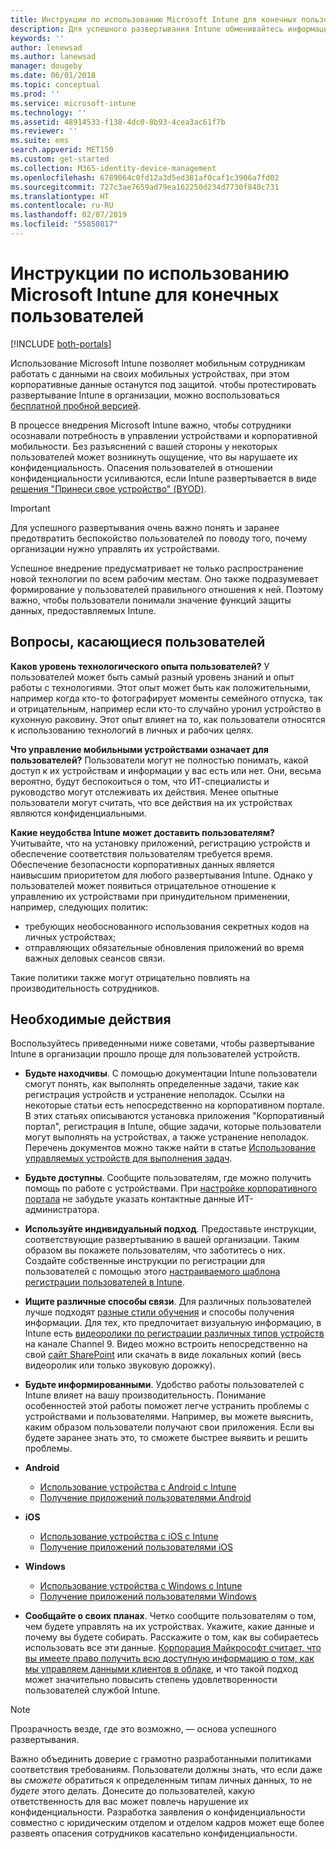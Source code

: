 ```yaml
---
title: Инструкции по использованию Microsoft Intune для конечных пользователей | Microsoft Intune
description: Для успешного развертывания Intune обменивайтесь информацией с пользователями устройств.
keywords: ''
author: lenewsad
ms.author: lanewsad
manager: dougeby
ms.date: 06/01/2018
ms.topic: conceptual
ms.prod: ''
ms.service: microsoft-intune
ms.technology: ''
ms.assetid: 48914533-f138-4dc0-8b93-4cea3ac61f7b
ms.reviewer: ''
ms.suite: ems
search.appverid: MET150
ms.custom: get-started
ms.collection: M365-identity-device-management
ms.openlocfilehash: 6789064c0fd12a3d5ed381af0caf1c3906a7fd02
ms.sourcegitcommit: 727c3ae7659ad79ea162250d234d7730f840c731
ms.translationtype: HT
ms.contentlocale: ru-RU
ms.lasthandoff: 02/07/2019
ms.locfileid: "55850817"
---
```

# <a name="how-to-educate-your-end-users-about-microsoft-intune"></a>Инструкции по использованию Microsoft Intune для конечных пользователей

[!INCLUDE [both-portals](./includes/note-for-both-portals.md)]

Использование Microsoft Intune позволяет мобильным сотрудникам работать с данными на своих мобильных устройствах, при этом корпоративные данные останутся под защитой. чтобы протестировать развертывание Intune в организации, можно воспользоваться [бесплатной пробной версией](app-sdk.md).

В процессе внедрения Microsoft Intune важно, чтобы сотрудники осознавали потребность в управлении устройствами и корпоративной мобильности. Без разъяснений с вашей стороны у некоторых пользователей может возникнуть ощущение, что вы нарушаете их конфиденциальность. Опасения пользователей в отношении конфиденциальности усиливаются, если Intune развертывается в виде [решения "Принеси свое устройство" (BYOD)](/enterprise-mobility-security/solutions/byod-design-considerations-guide).

> [!Important]
> Для успешного развертывания очень важно понять и заранее предотвратить беспокойство пользователей по поводу того, почему организации нужно управлять их устройствами.

Успешное внедрение предусматривает не только распространение новой технологии по всем рабочим местам. Оно также подразумевает формирование у пользователей правильного отношения к ней. Поэтому важно, чтобы пользователи понимали значение функций защиты данных, предоставляемых Intune. 

## <a name="things-to-consider-about-your-users"></a>Вопросы, касающиеся пользователей

__Каков уровень технологического опыта пользователей?__ У пользователей может быть самый разный уровень знаний и опыт работы с технологиями. Этот опыт может быть как положительными, например когда кто-то фотографирует моменты семейного отпуска, так и отрицательным, например если кто-то случайно уронил устройство в кухонную раковину. Этот опыт влияет на то, как пользователи относятся к использованию технологий в личных и рабочих целях.

__Что управление мобильными устройствами означает для пользователей?__ Пользователи могут не полностью понимать, какой доступ к их устройствам и информации у вас есть или нет. Они, весьма вероятно, будут беспокоиться о том, что ИТ-специалисты и руководство могут отслеживать их действия. Менее опытные пользователи могут считать, что все действия на их устройствах являются конфиденциальными. 

__Какие неудобства Intune может доставить пользователям?__  Учитывайте, что на установку приложений, регистрацию устройств и обеспечение соответствия пользователям требуется время. Обеспечение безопасности корпоративных данных является наивысшим приоритетом для любого развертывания Intune. Однако у пользователей может появиться отрицательное отношение к управлению их устройствами при принудительном применении, например, следующих политик:  
* требующих необоснованного использования секретных кодов на личных устройствах;
* отправляющих обязательные обновления приложений во время важных деловых сеансов связи.  

Такие политики также могут отрицательно повлиять на производительность сотрудников. 

## <a name="things-you-should-do"></a>Необходимые действия

Воспользуйтесь приведенными ниже советами, чтобы развертывание Intune в организации прошло проще для пользователей устройств.

* __Будьте находчивы__. С помощью документации Intune пользователи смогут понять, как выполнять определенные задачи, такие как регистрация устройств и устранение неполадок. Ссылки на некоторые статьи есть непосредственно на корпоративном портале. В этих статьях описываются установка приложения "Корпоративный портал", регистрация в Intune, общие задачи, которые пользователи могут выполнять на устройствах, а также устранение неполадок. Перечень документов можно также найти в статье [Использование управляемых устройств для выполнения задач](/intune-user-help/use-managed-devices-to-get-work-done).

* __Будьте доступны__. Сообщите пользователям, где можно получить помощь по работе с устройствами. При [настройке корпоративного портала](company-portal-customize.md) не забудьте указать контактные данные ИТ-администратора.

* __Используйте индивидуальный подход__. Предоставьте инструкции, соответствующие развертыванию в вашей организации. Таким образом вы покажете пользователям, что заботитесь о них. Создайте собственные инструкции по регистрации для пользователей с помощью этого [настраиваемого шаблона регистрации пользователей в Intune](https://gallery.technet.microsoft.com/office/Intune-End-User-Enrollment-3a0c9b0c).

* __Ищите различные способы связи__. Для различных пользователей лучше подходят [разные стили обучения](https://www.umassd.edu/dss/resources/facultystaff/howtoteachandaccommodate/howtoaccommodatedifferentlearningstyles/) и способы получения информации. Для тех, кто предпочитает визуальную информацию, в Intune есть [видеоролики по регистрации различных типов устройств](https://channel9.msdn.com/Series/IntuneEnrollment) на канале Channel 9. Видео можно встроить непосредственно на свой [сайт SharePoint](https://support.office.com/article/Embed-a-video-from-Office-365-Video-59e19984-c34e-4be8-889b-f6fa93910581) или скачать в виде локальных копий (весь видеоролик или только звуковую дорожку).

* __Будьте информированными__. Удобство работы пользователей с Intune влияет на вашу производительность. Понимание особенностей этой работы поможет легче устранить проблемы с устройствами и пользователями. Например, вы можете выяснить, каким образом пользователи получают свои приложения. Если вы будете заранее знать это, то сможете быстрее выявить и решить проблемы.

* **Android**
  * [Использование устройства с Android с Intune](/intune-user-help/using-your-android-device-with-intune)
  * [Получение приложений пользователями Android](end-user-apps-android.md)

* **iOS**
  * [Использование устройства с iOS с Intune](/intune-user-help/using-your-ios-device-with-intune)
  * [Получение приложений пользователями iOS](end-user-apps-ios.md)

* **Windows**
  * [Использование устройства с Windows с Intune](/intune-user-help/using-your-windows-device-with-intune)
  * [Получение приложений пользователями Windows](end-user-apps-windows.md)

* __Сообщайте о своих планах__. Четко сообщите пользователям о том, чем будете управлять на их устройствах. Укажите, какие данные и почему вы будете собирать. Расскажите о том, как вы собираетесь использовать все эти данные. [Корпорация Майкрософт считает, что вы имеете право получить всю доступную информацию о том, как мы управляем данными клиентов в облаке](https://www.microsoft.com/trustcenter/about/transparency), и что такой подход может значительно повысить степень удовлетворенности пользователей службой Intune.

>[!Note]
> Прозрачность везде, где это возможно, — основа успешного развертывания.

Важно объединить доверие с грамотно разработанными политиками соответствия требованиям. Пользователи должны знать, что если даже вы *сможете* обратиться к определенным типам личных данных, то не *будете* этого делать. Донесите до пользователей, какую ответственность для вас может повлечь нарушение их конфиденциальности. Разработка заявления о конфиденциальности совместно с юридическим отделом и отделом кадров может еще более развеять опасения сотрудников касательно конфиденциальности.
